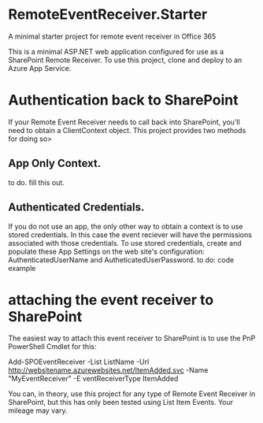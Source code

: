 # RemoteEventReceiver.Starter
A minimal starter project for remote event receiver in Office 365

This is a minimal ASP.NET web application configured for use as a SharePoint Remote Receiver. To use this project, clone and deploy to an Azure App Service.

# Authentication back to SharePoint

If your Remote Event Receiver needs to call back into SharePoint, you'll need to obtain a ClientContext object.  This project provides two methods for doing so>

## App Only Context.
to do. fill this out.

## Authenticated Credentials. 
If you do not use an app, the only other way to obtain a context is to use stored credentials. In this case the event reciever will have the permissions associated with those credentials.  To use stored credentials, create and populate these App Settings on the web site's configuration: AuthenticatedUserName and AutheticatedUserPassword.
to do:  code example

# attaching the event receiver to SharePoint
The easiest way to attach this event receiver to SharePoint is to use the PnP PowerShell Cmdlet for this:

Add-SPOEventReceiver -List ListName -Url http://websitename.azurewebsites.net/ItemAdded.svc -Name "MyEventReceiver" -E
ventReceiverType ItemAdded

You can, in theory, use this project for any type of Remote Event Receiver in SharePoint, but this has only been tested using List Item Events. Your mileage may vary.
